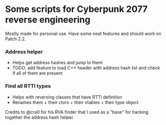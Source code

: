 # Some scripts for Cyberpunk 2077 reverse engineering

Mostly made for personal use. Have some neat features and should work on Patch 2.2.

### Address helper

- Helps get address hashes and jump to them
- TODO: add feature to load C++ header with address hash list and check if all of them are present

### Find all RTTI types

- Helps with reversing classes that have RTTI definition 
- Renames them + their ctors + their vtables + their type object

Credits to @cra0 for his RVA finder that I used as a "base" for hacking together the address hash helper.